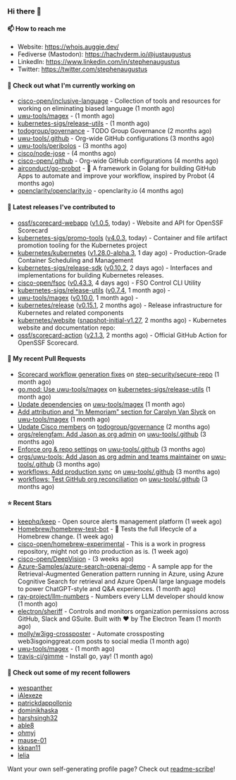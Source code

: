 ### Hi there 👋

#### 📫 How to reach me

- Website: https://whois.auggie.dev/
- Fediverse (Mastodon): https://hachyderm.io/@justaugustus
- LinkedIn: https://www.linkedin.com/in/stephenaugustus
- Twitter: https://twitter.com/stephenaugustus

#### 👷 Check out what I'm currently working on

- [cisco-open/inclusive-language](https://github.com/cisco-open/inclusive-language) - Collection of tools and resources for working on eliminating biased language (1 month ago)
- [uwu-tools/magex](https://github.com/uwu-tools/magex) -  (1 month ago)
- [kubernetes-sigs/release-utils](https://github.com/kubernetes-sigs/release-utils) -  (1 month ago)
- [todogroup/governance](https://github.com/todogroup/governance) - TODO Group Governance (2 months ago)
- [uwu-tools/.github](https://github.com/uwu-tools/.github) - Org-wide GitHub configurations (3 months ago)
- [uwu-tools/peribolos](https://github.com/uwu-tools/peribolos) -  (3 months ago)
- [cisco/node-jose](https://github.com/cisco/node-jose) -  (4 months ago)
- [cisco-open/.github](https://github.com/cisco-open/.github) - Org-wide GitHub configurations (4 months ago)
- [airconduct/go-probot](https://github.com/airconduct/go-probot) - 🤖 A framework in Golang for building GitHub Apps to automate and improve your workflow, inspired by Probot (4 months ago)
- [openclarity/openclarity.io](https://github.com/openclarity/openclarity.io) - openclarity.io (4 months ago)

#### 🔭 Latest releases I've contributed to

- [ossf/scorecard-webapp](https://github.com/ossf/scorecard-webapp) ([v1.0.5](https://github.com/ossf/scorecard-webapp/releases/tag/v1.0.5), today) - Website and API for OpenSSF Scorecard
- [kubernetes-sigs/promo-tools](https://github.com/kubernetes-sigs/promo-tools) ([v4.0.3](https://github.com/kubernetes-sigs/promo-tools/releases/tag/v4.0.3), today) - Container and file artifact promotion tooling for the Kubernetes project
- [kubernetes/kubernetes](https://github.com/kubernetes/kubernetes) ([v1.28.0-alpha.3](https://github.com/kubernetes/kubernetes/releases/tag/v1.28.0-alpha.3), 1 day ago) - Production-Grade Container Scheduling and Management
- [kubernetes-sigs/release-sdk](https://github.com/kubernetes-sigs/release-sdk) ([v0.10.2](https://github.com/kubernetes-sigs/release-sdk/releases/tag/v0.10.2), 2 days ago) - Interfaces and implementations for building Kubernetes releases.
- [cisco-open/fsoc](https://github.com/cisco-open/fsoc) ([v0.43.3](https://github.com/cisco-open/fsoc/releases/tag/v0.43.3), 4 days ago) - FSO Control CLI Utility
- [kubernetes-sigs/release-utils](https://github.com/kubernetes-sigs/release-utils) ([v0.7.4](https://github.com/kubernetes-sigs/release-utils/releases/tag/v0.7.4), 1 month ago) - 
- [uwu-tools/magex](https://github.com/uwu-tools/magex) ([v0.10.0](https://github.com/uwu-tools/magex/releases/tag/v0.10.0), 1 month ago) - 
- [kubernetes/release](https://github.com/kubernetes/release) ([v0.15.1](https://github.com/kubernetes/release/releases/tag/v0.15.1), 2 months ago) - Release infrastructure for Kubernetes and related components
- [kubernetes/website](https://github.com/kubernetes/website) ([snapshot-initial-v1.27](https://github.com/kubernetes/website/releases/tag/snapshot-initial-v1.27), 2 months ago) - Kubernetes website and documentation repo: 
- [ossf/scorecard-action](https://github.com/ossf/scorecard-action) ([v2.1.3](https://github.com/ossf/scorecard-action/releases/tag/v2.1.3), 2 months ago) - Official GitHub Action for OpenSSF Scorecard.

#### 🔨 My recent Pull Requests

- [Scorecard workflow generation fixes](https://github.com/step-security/secure-repo/pull/2110) on [step-security/secure-repo](https://github.com/step-security/secure-repo) (1 month ago)
- [go.mod: Use uwu-tools/magex](https://github.com/kubernetes-sigs/release-utils/pull/78) on [kubernetes-sigs/release-utils](https://github.com/kubernetes-sigs/release-utils) (1 month ago)
- [Update dependencies](https://github.com/uwu-tools/magex/pull/7) on [uwu-tools/magex](https://github.com/uwu-tools/magex) (1 month ago)
- [Add attribution and &#34;In Memoriam&#34; section for Carolyn Van Slyck](https://github.com/uwu-tools/magex/pull/1) on [uwu-tools/magex](https://github.com/uwu-tools/magex) (1 month ago)
- [Update Cisco members](https://github.com/todogroup/governance/pull/275) on [todogroup/governance](https://github.com/todogroup/governance) (2 months ago)
- [orgs/relengfam: Add Jason as org admin](https://github.com/uwu-tools/.github/pull/12) on [uwu-tools/.github](https://github.com/uwu-tools/.github) (3 months ago)
- [Enforce org &amp; repo settings](https://github.com/uwu-tools/.github/pull/11) on [uwu-tools/.github](https://github.com/uwu-tools/.github) (3 months ago)
- [orgs/uwu-tools: Add Jason as org admin and teams maintainer](https://github.com/uwu-tools/.github/pull/10) on [uwu-tools/.github](https://github.com/uwu-tools/.github) (3 months ago)
- [workflows: Add production sync](https://github.com/uwu-tools/.github/pull/9) on [uwu-tools/.github](https://github.com/uwu-tools/.github) (3 months ago)
- [workflows: Test GitHub org reconciliation](https://github.com/uwu-tools/.github/pull/7) on [uwu-tools/.github](https://github.com/uwu-tools/.github) (3 months ago)

#### ⭐ Recent Stars

- [keephq/keep](https://github.com/keephq/keep) - Open source alerts management platform (1 week ago)
- [Homebrew/homebrew-test-bot](https://github.com/Homebrew/homebrew-test-bot) - 🎰 Tests the full lifecycle of a Homebrew change. (1 week ago)
- [cisco-open/homebrew-experimental](https://github.com/cisco-open/homebrew-experimental) - This is a work in progress repository, might not go into production as is. (1 week ago)
- [cisco-open/DeepVision](https://github.com/cisco-open/DeepVision) -  (3 weeks ago)
- [Azure-Samples/azure-search-openai-demo](https://github.com/Azure-Samples/azure-search-openai-demo) - A sample app for the Retrieval-Augmented Generation pattern running in Azure, using Azure Cognitive Search for retrieval and Azure OpenAI large language models  to power ChatGPT-style and Q&amp;A experiences. (1 month ago)
- [ray-project/llm-numbers](https://github.com/ray-project/llm-numbers) - Numbers every LLM developer should know (1 month ago)
- [electron/sheriff](https://github.com/electron/sheriff) - Controls and monitors organization permissions across GitHub, Slack and GSuite. Built with ❤️ by The Electron Team (1 month ago)
- [molly/w3igg-crossposter](https://github.com/molly/w3igg-crossposter) - Automate crossposting web3isgoinggreat.com posts to social media (1 month ago)
- [uwu-tools/magex](https://github.com/uwu-tools/magex) -  (1 month ago)
- [travis-ci/gimme](https://github.com/travis-ci/gimme) - Install go, yay! (1 month ago)

#### 👯 Check out some of my recent followers

- [wespanther](https://github.com/wespanther)
- [iAlexeze](https://github.com/iAlexeze)
- [patrickdappollonio](https://github.com/patrickdappollonio)
- [dominikhaska](https://github.com/dominikhaska)
- [harshsingh32](https://github.com/harshsingh32)
- [able8](https://github.com/able8)
- [ohmyj](https://github.com/ohmyj)
- [mause-01](https://github.com/mause-01)
- [kkpan11](https://github.com/kkpan11)
- [lelia](https://github.com/lelia)

Want your own self-generating profile page? Check out [readme-scribe](https://github.com/muesli/readme-scribe)!

